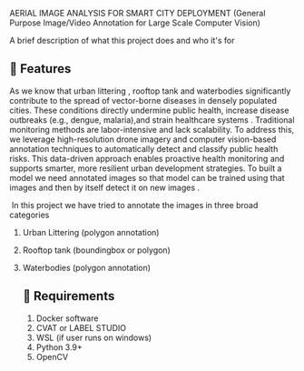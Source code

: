 AERIAL IMAGE ANALYSIS FOR SMART CITY DEPLOYMENT
(General Purpose Image/Video Annotation for Large Scale Computer Vision)

A brief description of what this project does and who it's for
## 📌 Features 
As we know that urban littering , rooftop tank and waterbodies significantly contribute to the spread of vector-borne diseases in densely populated cities. These conditions directly undermine
public health, increase disease outbreaks (e.g., dengue, malaria),and strain healthcare systems . Traditional monitoring methods are labor-intensive and lack scalability. 
To address this, we leverage high-resolution drone imagery and computer vision-based annotation techniques to automatically detect and classify public health risks. This data-driven approach enables proactive health monitoring and supports smarter, more resilient urban development strategies. 
To built a model  we need annotated images so that model can be trained using that images and then by itself  detect it  on new images .​

​
In this project we have tried to annotate the images in three broad categories 
1. Urban Littering (polygon annotation)
2. Rooftop tank (boundingbox or polygon)
3. Waterbodies (polygon annotation)

    ## 🔧 Requirements
   1. Docker software
   2. CVAT or LABEL STUDIO
   3. WSL (if user runs on windows)
   4. Python 3.9+
   5. OpenCV

 

